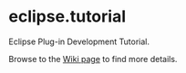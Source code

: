 # eclipse.tutorial
Eclipse Plug-in Development Tutorial.

Browse to the [Wiki page](https://github.com/ecsoya/eclipse.tutorial/wiki) to find more details.